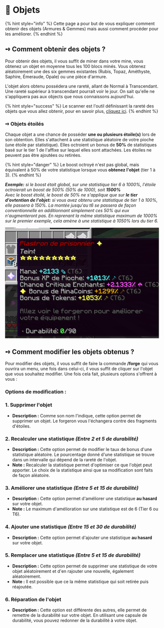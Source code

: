 # 🔮 Objets

{% hint style="info" %}
Cette page a pour but de vous expliquer comment obtenir des objets (Armures & Gemmes) mais aussi comment procéder pour les améliorer.
{% endhint %}

## **➺** Comment obtenir des objets ?

Pour obtenir des objets, il vous suffit de miner dans votre mine, vous obtenez un objet en moyenne tous les 100 blocs minés. Vous obtenez aléatoirement une des six gemmes existantes (Rubis, Topaz, Améthyste, Saphire, Émeraude, Opale) ou une pièce d'armure.

L'objet alors obtenu possédera une rareté, allant de Normal à Transcendant.\
Une rareté supérieur à transcendant pourrait voir le jour. On sait qu'elle ne s'appliquera pas aux objects que nous connaissons aujourd'hui.&#x20;

{% hint style="success" %}
Le scanner est l'outil définissant la rareté des objets que vous allez obtenir, pour en savoir plus, [cliquez ici](../tools/scanner.md).
{% endhint %}

### **➺** Objets étoilés

Chaque objet a une chance de posséder **une ou plusieurs étoile(s)** lors de son obtention. Elles s'attachent à une statistique aléatoire de votre pioche (une étoile par statistique). Elles octroient un bonus de **50%** de statistiques basé sur le tier 1 de l'affixe sur lequel elles sont attachées. Les étoiles ne peuvent pas être ajoutées ou retirées.

{% hint style="danger" %}
&#x20;Le boost octroyé n'est pas global, mais équivalent à 50% de votre statistique lorsque vous **obtenez l'objet** (tier 1 à 3).
{% endhint %}

_**Exemple:** si le boost était global, sur une statistique tier 6 à 1000%, l'étoile octroierait un boost de 500% (50% de 1000), soit **1500%**_\
_Avec le boost étoilé, le boost de 50% ne s'applique que sur **le tier d'ovtention de l'objet:** si vous avez obtenu une statistique de tier 1 à 100%, elle passera à 150%. La montée jusqu'au t6 se passera de façon conventionnelle en additionnant simplement ces 50% qui eux n'augmenteront pas. En reprenant la même statistique maximum de 1000% sur le premier exemple, cela amène à une statistique à 1050% lors du tier 6._

![img.png](../ressources/etoile.png)

## **➺** Comment modifier les objets obtenus ?

Pour modifier des objets, il vous suffit de faire la commande **/forge** qui vous ouvrira un menu, une fois dans celui-ci, il vous suffit de cliquer sur l'objet que vous souhaitez modifier. Une fois cela fait, plusieurs options s'offrent à vous :

### Options de modification :

### 1. Supprimer l'objet

* **Description :** Comme son nom l'indique, cette option permet de supprimer un objet. Le forgeron vous l'échangera contre des fragments d'étoiles.

### 2. Recalculer une statistique _(Entre 2 et 5 de durabilité)_

* **Description :** Cette option permet de modifier le taux de bonus d'une statistique aléatoire. Le pourcentage donné d'une statistique se trouve dans un intervalle qui dépend de la rareté de l'objet.
* **Note :** Recalculer la statistique permet d'optimiser ce que l'objet peut apporter. Le choix de la statistique ainsi que sa modification sont faits de façon aléatoire.

### 3. Améliorer une statistique _(Entre 5 et 15 de durabilité)_

* **Description :** Cette option permet d'améliorer une statistique **au hasard** sur votre objet.
* **Note :** Le maximum d'amélioration sur une statistique est de 6 (Tier 6 ou T6).

### 4. Ajouter une statistique _(Entre 15 et 30 de durabilité)_

* **Description :** Cette option permet d'ajouter une statistique **au hasard** sur votre objet.

### 5. Remplacer une statistique _(Entre 5 et 15 de durabilité)_

* **Description :** Cette option permet de supprimer une statistique de votre objet aléatoirement et d'en rajouter une nouvelle, également aléatoirement.
* **Note :** Il est possible que ce la même statistique qui soit retirée puis réajoutée.

### 6. Réparation de l'objet

* **Description :** Cette option est différente des autres, elle permet de remettre de la durabilité sur votre objet. En utilisant une capsule de durabilité, vous pouvez redonner de la durabilité à votre objet.
